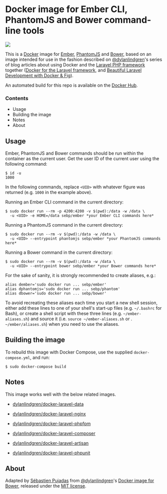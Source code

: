 # Docker image for Ember CLI, PhantomJS and Bower command-line tools

[![](https://badge.imagelayers.io/sebp/ember:latest.svg)](https://imagelayers.io/?images=sebp/ember:latest 'Get your own badge on imagelayers.io')

This is a [Docker](http://www.docker.com) image for [Ember](http://emberjs.com/), [PhantomJS](http://phantomjs.org) and [Bower](http://bower.io), based on an image intended for use in the fashion described on [@dylanlindgren](https://twitter.com/dylanlindgren)'s series of blog articles about using Docker and the [Laravel PHP framework](http://www.laravel.com) together ([Docker for the Laravel framework](http://dylanlindgren.com/docker-for-the-laravel-framework), and [Beautiful Laravel Development with Docker & Fig](http://dylanlindgren.com/laravel-development-docker-fig)).

An automated build for this repo is available on the [Docker Hub](https://registry.hub.docker.com/u/sebp/ember).

### Contents

- Usage
- Building the image
- Notes
- About

## Usage

Ember, PhantomJS and Bower commands should be run within the container as the current user. Get the user ID of the current user using the following command:

	$ id -u
	1000  

In the following commands, replace `<UID>` with whatever figure was returned (e.g. `1000` in the example above). 

Running an Ember CLI command in the current directory:

	$ sudo docker run --rm -p 4200:4200 -v $(pwd):/data -w /data \
	  -u <UID> -e HOME=/data sebp/ember *your Ember CLI commands here*

Running a PhantomJS command in the current directory:

	$ sudo docker run --rm -v $(pwd):/data -w /data \
	  -u <UID> --entrypoint phantomjs sebp/ember *your PhantomJS commands here*

Running a Bower command in the current directory:

	$ sudo docker run --rm -v $(pwd):/data -w /data \
	  -u <UID> --entrypoint bower sebp/ember *your Bower commands here*

For the sake of sanity, it is strongly recommended to create aliases, e.g.:

	alias dember='sudo docker run ... sebp/ember'
	alias dphantomjs='sudo docker run ... sebp/phantom'
	alias dbower='sudo docker run ... sebp/bower'

To avoid recreating these aliases each time you start a new shell session, either add these lines to one of your shell's start-up files (e.g. `~/.bashrc` for Bash), or create a shell script with these three lines (e.g. `~/ember-aliases.sh`) and source it (i.e. `source ~/ember-aliases.sh` or . `~/ember/aliases.sh`) when you need to use the aliases.

## Building the image

To rebuild this image with Docker Compose, use the supplied `docker-compose.yml`, and run:

	$ sudo docker-compose build

## Notes

This image works well with the below related images.

- [dylanlindgren/docker-laravel-data](https://github.com/dylanlindgren/docker-laravel-data)

- [dylanlindgren/docker-laravel-nginx](https://github.com/dylanlindgren/docker-laravel-nginx)

- [dylanlindgren/docker-laravel-phpfpm](https://github.com/dylanlindgren/docker-laravel-phpfpm)

- [dylanlindgren/docker-laravel-composer](https://github.com/dylanlindgren/docker-laravel-composer)

- [dylanlindgren/docker-laravel-artisan](https://github.com/dylanlindgren/docker-laravel-artisan)

- [dylanlindgren/docker-laravel-phpunit](https://github.com/dylanlindgren/docker-laravel-phpunit)

## About

Adapted by [Sébastien Pujadas](http://pujadas.net) from [@dylanlindgren](https://twitter.com/dylanlindgren)'s [Docker image for Bower](https://github.com/dylanlindgren/docker-laravel-bower), released under the [MIT license](http://opensource.org/licenses/MIT).